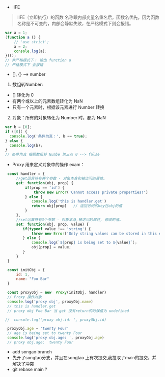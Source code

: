 - IIFE
> IIFE（立即执行）的函数 名称跟内部变量名重名后，函数名优先，因为函数名称是不可变的，内部会静默失败，在严格模式下则会报错。
```javascript
var a = 1;
(function a () {
    // 'use strict';
    a = 2;
    console.log(a);
})();
// 非严格模式下： 输出 function a
// 严格模式下 会报错
```

- [], {} --> number
1. 数组转Number:
 - [] 转化为 0 
 - 有两个或以上的元素数组转化为 NaN
 - 只有一个元素时，根据该元素进行 Number 转换
2. 对象：所有的对象转化为 Number 时，都为 NaN
```javascript
var b = [0];
if ([0]) {
  console.log('条件为真：', b == true);
} else {
  console.log(b);
}
// 条件为真 根据数组转 Numbe 第三点 0 --> false 
```

- Proxy 用来定义对象中的操作
exam： 
```javascript
 const handler = {
     //get运算符有两个参数 - 对象本身和被访问的属性。
     get: function(obj, prop) {
         if(prop == 'id') {
             throw new Error('Cannot access private properties!')
         } else {
            console.log('this is handler.get')
            return obj[prop]   // 返回访问的key在obj的值
         }
     },
     //set运算符有3个参数 - 对象本身,被访问的属性, 修改的值。
     set: function(obj, prop, value) {
        if(typeof value !== 'string') {
            throw new Error('Only string values can be stored in this object!');
        } else {
            console.log(`${prop} is being set to ${value}`);
            obj[prop] = value;
        }
     }
 }

 const initObj = {
     id: 1,
     name: "Foo Bar"
 }

 const proxyObj = new  Proxy(initObj, handler)
 // Proxy 操作对象
 console.log('proxy obj', proxyObj.name)
 // this is handler.get
 // proxy obj Foo Bar 当 get 没有return的时候值为 undefined

//  console.log('proxy obj.id: ', proxyObj.id)

 proxyObj.age = 'twenty Four'
 // age is being set to twenty Four
 console.log('proxy obj.age: ', proxyObj.age)
 // proxy obj.age:  twenty Four
```

- add songao branch
- 先开了songtao分支，并且在songtao 上有次提交,我拉取了main的提交，并解决了冲突
- git rebase main ?
```
```
